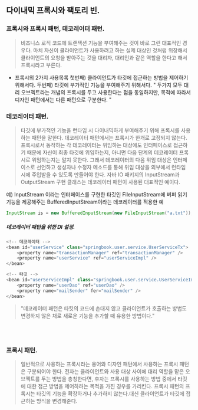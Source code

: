 ## 다이내믹 프록시와 팩토리 빈. 

### 프록시와 프록시 패턴, 데코레이터 패턴. 
> 비즈니스 로직 코드에 트랜잭션 기능을 부여해주는 것이 바로 그런 대표적인 경우다. 
> 마치 자신이 클라이언트가 사용하려고 하는 실제 대상인 것처럼 위장해서 클라이언트의 요청을 받아주는 것을 대리자, 대리인과 같은 역할을 한다고 해서 프록시라고 부른다.


- 프록시의 2가지 사용목록
첫번째) 클라이언트가 타깃에 접근하는 방법을 제어하기 위해서다. 
두번째) 타깃에 부가적인 기능을 부여해주기 위해서다. 
" 두가지 모두 대리 오브젝트라는 개념의 프록시를 두고 사용한다는 점을 동일하지만, 목적에 따라서 디자인 패턴에서는 다른 패턴으로 구분한다. "



### 데코레이터 패턴. 
> 타깃에 부가적인 기능을 런타임 시 다이내믹하게 부여해주기 위해 프록시를 사용하는 패턴을 말한다. 
> 데코레이터 패턴에서는 프록시가 한개로 고정되지 않는다.
> 프록시로서 동작하는 각 데코레이터는 위임하는 대상에도 인터페이스로 접근하기 때문에 자신이 최종 타깃에 위임하는지, 아니면 다음 단계의 데코레이터 프록시로 위임하는지는 알지 못한다.
> 그래서 데코레이터의 다음 위임 대상은 인터페이스로 선언하고 생성자나 수정자 메소드를 통해 위임 대상을 외부에서 런타임 시에 주입받을 수 있도록 만들어야 한다.
> 자바 IO 패키지의 InputStream과 OutputStream 구현 클래스는 데코레이터 패턴이 사용된 대표적인 예이다. 

예) InputStream 이라는 인터페이스를 구현한 타깃인 FileInputStream에 버퍼 읽기 기능을 제공해주는 BufferedInputStream이라는 데코레이터를 적용한 예
```java
InputStream is = new BufferedInputStream(new FileInputStream("a.txt"));
```
##### 데코레이터 패턴을 위한 DI 설정.
```java
<!-- 데코레이터 -->
<bean id="userService" class="springbook.user.service.UserServiceTx">
    <property name="transactionManager" ref="transactionManager" />
    <property name="userService" ref="userServiceImpl" />
</bean>

<!-- 타깃 -->
<bean id="userServiceImpl" class="springbook.user.service.UserServiceImpl">
    <property name="userDao" ref="userDao" />
    <property name="mailSender" fer="mailSender" />
</bean>
```
> "데코레이터 패턴은 타킷의 코드에 손대지 않고 클라이언트가 호출하는 방법도 변경하지 않은 채로 새로운 기능을 추가할 때 유용한 방법이다." 

<br><br>

### 프록시 패턴. 
> 일반적으로 사용하는 프록시라는 용어와 디자인 패턴에서 사용하는 프록시 패턴은 구분되어야 한다. 
> 전자는 클라이언트와 사용  대상 사이에 대리 역할을 맡은 오브젝트를 두는 방법을 총칭한다면, 후자는 프록시를 사용하는 방법 중에서 타깃에 대한 접근 방법을 제어하려는 목적을 가진 경우를 가리킨다.
> 프록시 패턴의 프록시는 타깃의 기능을 확장하거나 추가하지 않는다.대신 클라이언트가 타깃에 접근하는 방식을 변경해준다. 
